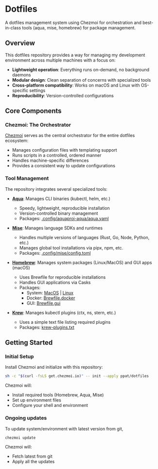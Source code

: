 # Dotfiles

A dotfiles management system using Chezmoi for orchestration and best-in-class tools (aqua, mise, homebrew) for package management.

## Overview

This dotfiles repository provides a way for managing my development environment across multiple machines with a focus on:

- **Lightweight operation**: Everything runs on-demand, no background daemons
- **Modular design**: Clean separation of concerns with specialized tools
- **Cross-platform compatibility**: Works on macOS and Linux with OS-specific settings
- **Reproducibility**: Version-controlled configurations

## Core Components

### Chezmoi: The Orchestrator

[Chezmoi](https://www.chezmoi.io/) serves as the central orchestrator for the entire dotfiles ecosystem:

- Manages configuration files with templating support
- Runs scripts in a controlled, ordered manner
- Handles machine-specific differences
- Provides a consistent way to update configurations

### Tool Management

The repository integrates several specialized tools:

- **[Aqua](https://aquaproj.github.io/)**: Manages CLI binaries (kubectl, helm, etc.)
  - Speedy, lightweight, reproducible installation
  - Version-controlled binary management
  - Packages: [.config/aquaproj-aqua/aqua.yaml](private_dot_config/aquaproj-aqua/aqua.yaml)

- **[Mise](https://mise.jdx.dev/)**: Manages language SDKs and runtimes
  - Handles multiple versions of languages (Rust, Go, Node, Python, etc.)
  - Manages global tool installations via pipx, npm, etc.
  - Packages: [.config/mise/config.toml](private_dot_config/mise/config.toml)

- **[Homebrew](https://brew.sh/)**: Manages system packages (Linux/MacOS) and GUI apps (macOS)
  - Uses Brewfile for reproducible installations
  - Handles GUI applications via Casks
  - Packages:
    - System: [MacOS](Brewfile.system.darwin) | [Linux](Brewfile.system.linux)
    - Docker: [Brewfile.docker](Brewfile.docker)
    - GUI: [Brewfile.gui](Brewfile.gui)

- **[Krew](https://krew.sigs.k8s.io/)**: Manages kubectl plugins (ctx, ns, stern, etc.)
  - Uses a simple text file listing required plugins
  - Packages: [krew-plugins.txt](krew-plugins.txt)

## Getting Started

### Initial Setup

Install Chezmoi and initialize with this repository:

```bash
sh -c "$(curl -fsLS get.chezmoi.io)" -- init --apply ppat/dotfiles
```

Chezmoi will:

- Install required tools (Homebrew, Aqua, Mise)
- Set up environment files
- Configure your shell and environment

### Ongoing updates

To update system/environment with latest version from git,

```bash
chezmoi update
```

Chezmoi will:

- Fetch latest from git
- Apply all the updates
